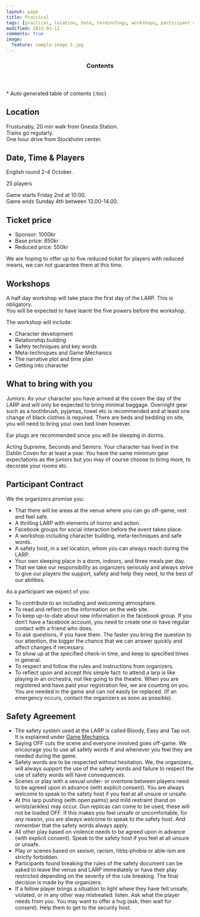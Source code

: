 ```yaml
---
layout: page
title: Practical
tags: [practical, location, date, terminology, workshops, participant contract, contact]
modified: 2015-01-11
comments: true
image:
  feature: sample-image-1.jpg
---
```


<section id="table-of-contents" class="toc">
  <header>
    <h3>Contents</h3>
  </header>
<div id="drawer" markdown="1">
*  Auto generated table of contents
{:toc}
</div>
</section><!-- /#table-of-contents -->

## Location

Frustunaby, 20 min walk from Gnesta Station.  
Trains go regularly.  
One hour drive from Stockholm center.

## Date, Time & Players

English round 2-4 October.

25 players

Game starts Friday 2nd at 10:00.  
Game ends Sunday 4th between 13.00-14.00.

## Ticket price

- Sponsor: 1000kr
- Base price: 850kr
- Reduced price: 550kr

We are hoping to offer up to five reduced ticket for players with reduced means, we can not guarantee them at this time.

## Workshops

A half day workshop will take place the first day of the LARP. This is obligatory.  
You will be expected to have learnt the five powers before the workshop. 

The workshop will include:

 - Character development
 - Relationship building
 - Safety techniques and key words
 - Meta-techniques and Game Mechanics
 - The narrative plot and time plan
 - Getting into character

## What to bring with you

Juniors: As your character you have arrived at the coven the day of the LARP and will only be expected to bring minimal baggage. Overnight gear such as a toothbrush, pyjamas, towel etc is recommended and at least one change of black clothes is required. There are beds and bedding on site, you will need to bring your own bed linen however. 

Ear plugs are recommended since you will be sleeping in dorms. 

Acting Supreme, Seconds and Seniors: Your character has lived in the Dahlin Coven for at least a year. You have the same minimum gear expectations as the juniors but you may of course choose to bring more, to decorate your rooms etc. 

## Participant Contract

We the organizers promise you:

 - That there will be areas at the venue where you can go off-game, rest and feel safe.
 - A thrilling LARP with elements of horror and action.
 - Facebook groups for social interaction before the event takes place.
 - A workshop including character building, meta-techniques and safe words.
 - A safety host, in a set location, whom you can always reach during the LARP.
 - Your own sleeping place in a dorm, indoors, and three meals per day.
 - That we take our responsibility as organizers seriously and always strive to give our players the support, safety and help they need, to the best of our abilities.

As a participant we expect of you:

 - To contribute to an including and welcoming atmosphere.
 - To read and reflect on the information on the web site.
 - To keep up-to-date about new information in the facebook group. If you don’t have a facebook account, you need to create one or have regular contact with a friend who does.
 - To ask questions, if you have them. The faster you bring the question to our attention, the bigger the chance that we can answer quickly and affect changes if necessary.
 - To show up at the specified check-in time, and keep to specified times in general.
 - To respect and follow the rules and instructions from organizers.
 - To reflect upon and accept this simple fact: to attend a larp is like playing in an orchestra, not like going to the theatre. When you are registered and have paid your registration fee, we are counting on you. You are needed in the game and can not easily be replaced. (If an emergency occurs, contact the organizers as soon as possible).

## Safety Agreement 

 - The safety system used at the LARP is called Bloody, Easy and Tap out. It is explained under [Game Mechanics](/game-mechanics/).
 - Saying OFF cuts the scene and everyone involved goes off-game. We encourage you to use all safety words if and whenever you feel they are needed during the game.
 - Safety words are to be respected without hesitation. We, the organizers, will always support the use of the safety words and failure to respect the use of safety words will have consequences.
 - Scenes or play with a sexual under- or overtone between players need to be agreed upon in advance (with explicit consent). You are always welcome to speak to the safety host if you feel at all unsure or unsafe.
 - At this larp pushing (with open palms) and mild restraint (hand on wrists/ankles) may occur. Gun replicas can come to be used, these will not be loaded OFF. If this makes you feel unsafe or uncomfortable, for any reason, you are always welcome to speak to the safety host. And remember that the safety words always apply.
 - All other play based on violence needs to be agreed upon in advance (with explicit consent). Speak to the safety host if you feel at all unsure or unsafe.
 - Play or scenes based on sexism, racism, hbtq-phobia or able-ism are strictly forbidden.
 - Participants found breaking the rules of the safety document can be asked to leave the venue and LARP immediately or have their play restricted depending on the severity of the rule breaking. The final decision is made by the organizers.
 - If a fellow player brings a situation to light where they have felt unsafe, violated, or in any other way mistreated: listen. Ask what the player needs from you. You may want to offer a hug (ask, then wait for consent). Help them to get to the security host.
